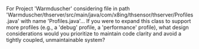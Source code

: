 For Project 'Warmduscher' considering file in path 'Warmduscher/thserver/src/main/java/com/x8ing/thsensor/thserver/Profiles.java' with name 'Profiles.java'... 
If you were to expand this class to support more profiles (e.g., a 'debug' profile, a 'performance' profile), what design considerations would you prioritize to maintain code clarity and avoid a tightly coupled, unmaintainable system?